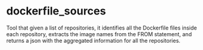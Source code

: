 # dockerfile_sources
Tool that given a list of repositories, it identifies all the Dockerfile files inside each repository, extracts the image names from the FROM statement, and returns a json with the aggregated information for all the repositories.
